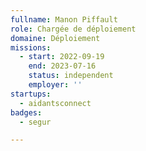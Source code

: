 ```yaml
---
fullname: Manon Piffault
role: Chargée de déploiement
domaine: Déploiement
missions:
  - start: 2022-09-19
    end: 2023-07-16
    status: independent
    employer: ''
startups:
  - aidantsconnect
badges:
  - segur

---
```



